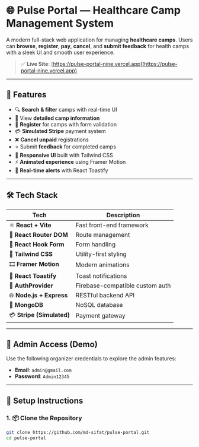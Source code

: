 # 🌐 Pulse Portal — Healthcare Camp Management System

A modern full-stack web application for managing **healthcare camps**. Users can **browse**, **register**, **pay**, **cancel**, and **submit feedback** for health camps with a sleek UI and smooth user experience.

> ✅ **Live Site**: [https://pulse-portal-nine.vercel.app](https://pulse-portal-nine.vercel.app)  

---

## 🚀 Features

- 🔍 **Search & filter** camps with real-time UI
- 📄 View **detailed camp information**
- 📝 **Register** for camps with form validation
- 💳 **Simulated Stripe** payment system
- ❌ **Cancel unpaid** registrations
- ⭐ Submit **feedback** for completed camps
- 📱 **Responsive UI** built with Tailwind CSS
- ⚡ **Animated experience** using Framer Motion
- 🔔 **Real-time alerts** with React Toastify

---

## 🛠 Tech Stack

| Tech | Description |
|------|-------------|
| ⚛️ **React + Vite** | Fast front-end framework |
| 🧭 **React Router DOM** | Route management |
| 🧾 **React Hook Form** | Form handling |
| 🎨 **Tailwind CSS** | Utility-first styling |
| 🎞 **Framer Motion** | Modern animations |
| 🔔 **React Toastify** | Toast notifications |
| 🔐 **AuthProvider** | Firebase-compatible custom auth |
| 🌐 **Node.js + Express** | RESTful backend API |
| 🍃 **MongoDB** | NoSQL database |
| 💳 **Stripe (Simulated)** | Payment gateway |

---

## 🔑 Admin Access (Demo)

Use the following organizer credentials to explore the admin features:

- **Email**: `admin@gmail.com`
- **Password**: `Admin12345`

---

## 🧪 Setup Instructions

### 1. 📦 Clone the Repository
```bash
git clone https://github.com/md-sifat/pulse-portal.git
cd pulse-portal
